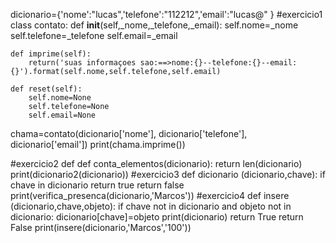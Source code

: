 dicionario={'nome':"lucas",'telefone':"112212",'email':"lucas@" }
#exercicio1
class contato:
    def __init__(self,_nome,_telefone,_email):
        self.nome=_nome
        self.telefone=_telefone
        self.email=_email
    
    def imprime(self): 
        return('suas informaçoes sao:==>nome:{}--telefone:{}--email:{}').format(self.nome,self.telefone,self.email)

    def reset(self):
        self.nome=None
        self.telefone=None
        self.email=None

chama=contato(dicionario['nome'], dicionario['telefone'], dicionario['email'])
print(chama.imprime())


#exercicio2
def def conta_elementos(dicionario):
    return len(dicionario)
print(dicionario2(dicionario))
#exercicio3
def dicionario (dicionario,chave):
    if chave in dicionario 
        return true
    return false
    print(verifica_presenca(dicionario,'Marcos')) 
#exercicio4
def insere (dicionario,chave,objeto):
    if chave not in dicionario and objeto not in dicionario:
        dicionario[chave]=objeto
        print(dicionario)
        return True
    return False 
print(insere(dicionario,'Marcos','100'))
